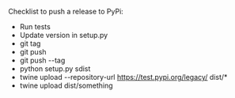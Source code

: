 Checklist to push a release to PyPi:

* Run tests
* Update version in setup.py
* git tag
* git push
* git push --tag
* python setup.py sdist
* twine upload --repository-url https://test.pypi.org/legacy/ dist/*
* twine upload dist/something

